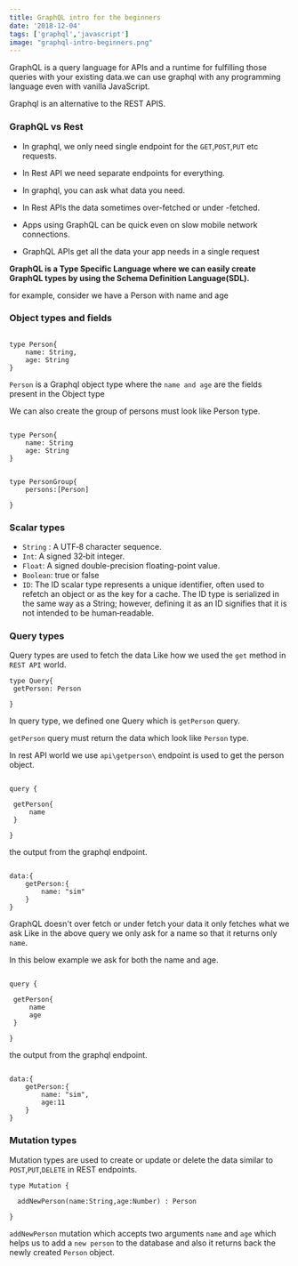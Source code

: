 ```yaml
---
title: GraphQL intro for the beginners
date: '2018-12-04'
tags: ['graphql','javascript']
image: "graphql-intro-beginners.png"
---
```


GraphQL is a query language for APIs and a runtime for fulfilling those queries with your existing data.we can use graphql with any programming language even with vanilla JavaScript.

Graphql is an alternative to the REST APIS.



### GraphQL vs Rest


- In graphql, we only need single endpoint for the `GET`,`POST`,`PUT` etc requests.

- In Rest API we need separate endpoints for everything.

- In graphql, you can ask what data you need.

- In Rest APIs the data sometimes over-fetched or under -fetched.

- Apps using GraphQL can be quick even on slow mobile network connections.

- GraphQL APIs get all the data your app needs in a single request



**GraphQL is a Type Specific Language where we can easily create GraphQL types by using the Schema Definition Language(SDL).**


for example, consider we have a Person with name and age

### Object types and fields

```gql

type Person{
    name: String,
    age: String
}

```

`Person` is a Graphql object type where the `name and age` are the fields present in the Object type


We can also create the group of persons must look like Person type.


```gql

type Person{
    name: String
    age: String
}


type PersonGroup{
    persons:[Person]

}

```

### Scalar types

- `String` : A UTF‐8 character sequence.
- `Int`: A signed 32‐bit integer.
- `Float`: A signed double-precision floating-point value.
- `Boolean`: true or false
- `ID`: The ID scalar type represents a unique identifier, often used to refetch an object or as the key for a cache. The ID type is serialized in the same way as a String; however, defining it as an ID signifies that it is not intended to be human‐readable.


### Query types

Query types are used to fetch the data  Like how we used the `get` method in `REST API` world.


```gql
type Query{
 getPerson: Person

}

```


In query type, we defined one Query which is `getPerson` query.

`getPerson` query must return the data which look like `Person` type.


In rest API world we use `api\getperson\` endpoint is used to get the person object.


```gql

query {

 getPerson{
     name
 }

}
```

the output from the graphql endpoint.


```gql

data:{
    getPerson:{
        name: "sim"
    }
}

```

GraphQL doesn't over fetch or under fetch your data it only fetches what we ask Like in the above query we only ask for a name so that it returns only  `name`.

In this below example we ask for both the name and age.

```gql

query {

 getPerson{
     name
     age
 }

}
```

the output from the graphql endpoint.


```gql

data:{
    getPerson:{
        name: "sim",
        age:11
    }
}

```

### Mutation types

Mutation types are used to create or update or delete the data similar to  `POST`,`PUT`,`DELETE` in REST endpoints.

```gql
type Mutation {

  addNewPerson(name:String,age:Number) : Person

}
```


`addNewPerson` mutation which accepts two arguments  `name` and `age` which helps us to add a `new person` to the database and also it returns back the newly created `Person` object.